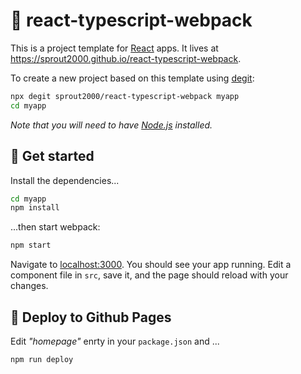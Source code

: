 # :rocket: react-typescript-webpack

This is a project template for [React](https://reactjs.org/) apps. It lives at https://sprout2000.github.io/react-typescript-webpack.

To create a new project based on this template using [degit](https://github.com/Rich-Harris/degit):

```bash
npx degit sprout2000/react-typescript-webpack myapp
cd myapp
```

*Note that you will need to have [Node.js](https://nodejs.org) installed.*


## :beers: Get started

Install the dependencies...

```bash
cd myapp
npm install
```

...then start webpack:

```bash
npm start
```

Navigate to [localhost:3000](http://localhost:3000). You should see your app running. Edit a component file in `src`, save it, and the page should reload with your changes.

## :tada: Deploy to Github Pages

Edit _"homepage"_ enrty in your `package.json` and ...

```bash
npm run deploy
```
